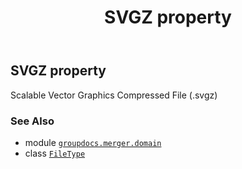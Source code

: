 ﻿---
title: SVGZ property
second_title: GroupDocs.Merger for Python via .NET API References
description: 
type: docs
url: /python-net/groupdocs.merger.domain/filetype/svgz/
is_root: false
weight: 500
---

## SVGZ property


Scalable Vector Graphics Compressed File (.svgz)

### See Also
* module [`groupdocs.merger.domain`](../../)
* class [`FileType`](/merger/python-net/groupdocs.merger.domain/filetype)
